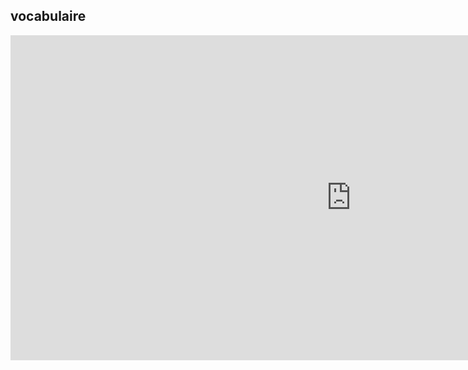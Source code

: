 <h2>vocabulaire</h2>



<iframe src="https://h5p.org/h5p/embed/31718" width="1090" height="520" frameborder="0" allowfullscreen="allowfullscreen"></iframe><script
src="https://h5p.org/sites/all/modules/h5p/library/js/h5p-resizer.js" charset="UTF-8"></script>









